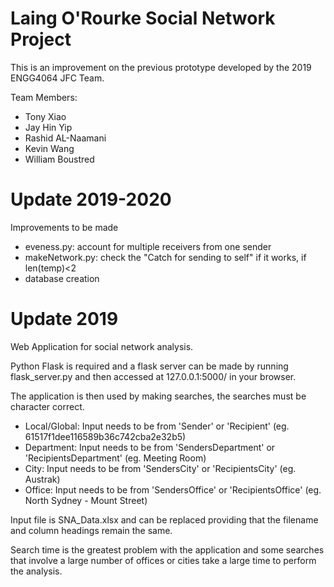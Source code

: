 # Laing O'Rourke Social Network Project
This is an improvement on the previous prototype developed by the 2019 ENGG4064 JFC Team.

Team Members:

 - Tony Xiao
 - Jay Hin Yip
 - Rashid AL-Naamani
 - Kevin Wang
 - William Boustred

# Update 2019-2020
Improvements to be made
  - eveness.py: account for multiple receivers from one sender
  - makeNetwork.py: check the "Catch for sending to self" if it works, if len(temp)<2
  - database creation




# Update 2019
Web Application for social network analysis. 

Python Flask is required and a flask server can be made by running flask_server.py and then accessed at 127.0.0.1:5000/ in your browser.

The application is then used by making searches, the searches must be character correct.

  - Local/Global: Input needs to be from 'Sender' or 'Recipient' (eg. 61517f1dee116589b36c742cba2e32b5)
  - Department: Input needs to be from 'SendersDepartment' or 'RecipientsDepartment' (eg. Meeting Room)
  - City: Input needs to be from 'SendersCity' or 'RecipientsCity' (eg. Austrak)
  - Office: Input needs to be from 'SendersOffice' or 'RecipientsOffice' (eg. North Sydney - Mount Street)
  
Input file is SNA_Data.xlsx and can be replaced providing that the filename and column headings remain the same.

Search time is the greatest problem with the application and some searches that involve a large number of offices or cities take a large time to perform the analysis.
